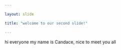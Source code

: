 ```yaml
---

layout: slide

title: "welcome to our second slide!"

---
```


hi everyone my name is Candace, nice to meet you all
